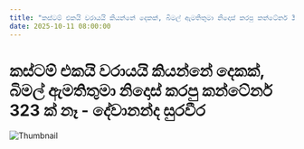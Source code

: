 ```yaml
---
title: "කස්ටම් එකයි වරායයි කියන්නේ දෙකක්, බිමල් ඇමතිතුමා නිදොස් කරපු කන්ටේනර් 323 ක් නෑ - දේවානන්ද සුරවීර"
date: 2025-10-11 08:00:00
---
```


# කස්ටම් එකයි වරායයි කියන්නේ දෙකක්, බිමල් ඇමතිතුමා නිදොස් කරපු කන්ටේනර් 323 ක් නෑ - දේවානන්ද සුරවීර

![Thumbnail](https://helakuru.sgp1.cdn.digitaloceanspaces.com/esana/images/lib/dewananda-suraweera-1.jpg)

